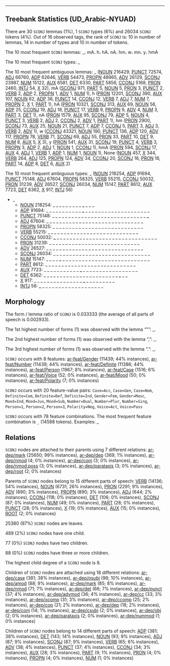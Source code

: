 

--------------------------------------------------------------------------------

## Treebank Statistics (UD_Arabic-NYUAD)

There are 30 `SCONJ` lemmas (1%), 1 `SCONJ` types (6%) and 26034 `SCONJ` tokens (4%).
Out of 16 observed tags, the rank of `SCONJ` is: 10 in number of lemmas, 14 in number of types and 10 in number of tokens.

The 10 most frequent `SCONJ` lemmas: _، mA، h، hA، nA، hm، w، mn، y، hmA

The 10 most frequent `SCONJ` types:  _

The 10 most frequent ambiguous lemmas: _ ([NOUN]() 216429, [PUNCT]() 72574, [ADJ]() 66760, [ADP]() 62646, [VERB]() 54473, [PROPN]() 48965, [ADV]() 26129, [SCONJ]() 23987, [NUM]() 15122, [AUX]() 6581, [DET]() 6330, [PART]() 5856, [CCONJ]() 5168, [PRON]() 2460, [INTJ]() 54, [X]() 32), mA ([SCONJ]() 971, [PART]() 5, [NOUN]() 5, [PRON]() 3, [PUNCT]() 2, [VERB]() 2, [ADP]() 2, [PROPN]() 1, [ADV]() 1, [NUM]() 1), h ([PRON]() 12201, [SCONJ]() 390, [AUX]() 107, [NOUN]() 62, [ADP]() 36, [PUNCT]() 14, [CCONJ]() 12, [VERB]() 7, [ADJ]() 7, [NUM]() 7, [PROPN]() 2, [X]() 1, [PART]() 1), hA ([PRON]() 10321, [SCONJ]() 313, [AUX]() 69, [NOUN]() 56, [ADP]() 25, [CCONJ]() 19, [ADJ]() 18, [PUNCT]() 17, [VERB]() 9, [PROPN]() 9, [ADV]() 4, [NUM]() 3, [PART]() 3, [DET]() 1), nA ([PRON]() 1579, [AUX]() 95, [SCONJ]() 79, [ADP]() 5, [NOUN]() 4, [PUNCT]() 3, [VERB]() 2, [ADJ]() 2, [CCONJ]() 2, [ADV]() 1, [PART]() 1), hm ([PRON]() 2900, [SCONJ]() 73, [AUX]() 25, [NOUN]() 21, [PUNCT]() 7, [ADP]() 7, [CCONJ]() 5, [PART]() 3, [ADJ]() 3, [VERB]() 2, [ADV]() 1), w ([CCONJ]() 43321, [NOUN]() 190, [PUNCT]() 136, [ADP]() 120, [ADV]() 117, [PROPN]() 78, [VERB]() 71, [SCONJ]() 69, [ADJ]() 55, [PRON]() 33, [PART]() 10, [DET]() 9, [NUM]() 8, [AUX]() 5, [X]() 3), y ([PRON]() 541, [AUX]() 31, [SCONJ]() 19, [PUNCT]() 4, [VERB]() 3, [PROPN]() 3, [ADP]() 2, [ADJ]() 1, [NOUN]() 1, [CCONJ]() 1), hmA ([PRON]() 594, [SCONJ]() 17, [AUX]() 4, [ADJ]() 1, [VERB]() 1, [ADP]() 1, [NUM]() 1, [NOUN]() 1), None ([NOUN]() 457, [X]() 344, [VERB]() 264, [ADJ]() 125, [PROPN]() 124, [ADV]() 34, [CCONJ]() 20, [SCONJ]() 16, [PRON]() 16, [PART]() 14, [ADP]() 8, [DET]() 6, [AUX]() 2)

The 10 most frequent ambiguous types:  _ ([NOUN]() 218254, [ADP]() 91694, [PUNCT]() 75148, [ADJ]() 67604, [PROPN]() 58325, [VERB]() 55215, [CCONJ]() 50032, [PRON]() 31239, [ADV]() 26527, [SCONJ]() 26034, [NUM]() 15147, [PART]() 8612, [AUX]() 7723, [DET]() 6362, [X]() 917, [INTJ]() 56)


* _
  * [NOUN]() 218254: _ _ <b>_</b> _ _ _ <b>_</b> _ _ _ _ <b>_</b> _ _ _
  * [ADP]() 91694: _ _ _ _ _ _ _ _ _ _ _ <b>_</b> _ _ _ _ _ _ _ _ _ _ _ _ _ _ _ _ _ _ _ _
  * [PUNCT]() 75148: _ _ _ _ _ _ _ _ _ _ _ _ _ _ _ _ _ _ _ _ _ _ _ _ _ _ _ _ _ <b>_</b>
  * [ADJ]() 67604: _ _ _ _ _ _ _ _ _ _ _ _ _ _ _ _ _ _ _ _ _ _ _ _ _ <b>_</b> _ _ _ _ <b>_</b> _
  * [PROPN]() 58325: _ _ _ _ _ _ <b>_</b> <b>_</b> _ _ _ _ _ _ _ _ _ _ _ _ _ _ _ _ _ _ _ _ _ _
  * [VERB]() 55215: _ <b>_</b> _ _ _ _ _ _ _ _ _ _ _ _ _ _ _ _ _ <b>_</b> _ _ _ _ _ _ _ _ _ _
  * [CCONJ]() 50032: <b>_</b> _ _ _ _ _ _ _ _ _ _ _ _ _ _ _ _ _ _ _ _ _ _ _ _ _ _ _ _ _ _ _
  * [PRON]() 31239: _ _ _ _ _ _ _ _ _ _ _ _ _ <b>_</b> _ _ _ _ _ _ _ _ _ _ <b>_</b> _ _ _ _ _
  * [ADV]() 26527: _ _ _ _ _ _ _ _ _ _ <b>_</b> _ _ _ _ _ _ _ <b>_</b> _ _ _ _ _ _ _ _ _ _ _ _ _
  * [SCONJ]() 26034: _ _ _ _ _ _ _ _ _ _ _ _ _ _ _ _ _ _ _ <b>_</b> _ _ _ _ _ _ <b>_</b> _ _ _ _ _
  * [NUM]() 15147: _ _ _ _ <b>_</b> _ _ _ _ _ _ _ _ _ _ _ _ _ _ _ _ _ _ _ _ _ _ _ _ _ _ _
  * [PART]() 8612: _ _ _ _ _ _ _ _ _ _ _ _ _ _ _ _ _ _ <b>_</b> _ _ _ _ _ _ <b>_</b> _ _ _ _
  * [AUX]() 7723: _ _ _ _ _ _ _ _ _ _ _ <b>_</b> _ _ _ _ _ _ _ _ _ _ _ _ _ _ _ _ _
  * [DET]() 6362: _ _ _ _ _ _ _ _ _ _ _ _ _ _ _ _ _ _ _ _ _ _ _ <b>_</b> _ _
  * [X]() 917: _ _ _ _ _ _ _ _ _ _ _ _ _ _ _ <b>_</b> _ _ _ _ _ _ _ _ _
  * [INTJ]() 56: <b>_</b> _ _ _ _ _ _ _ _ _ _ _ _ _ _ _ _ _ _ _

## Morphology

The form / lemma ratio of `SCONJ` is 0.033333 (the average of all parts of speech is 0.002933).

The 1st highest number of forms (1) was observed with the lemma “"”: _.

The 2nd highest number of forms (1) was observed with the lemma “,”: _.

The 3rd highest number of forms (1) was observed with the lemma “.”: _.

`SCONJ` occurs with 8 features: [ar-feat/Gender]() (11439; 44% instances), [ar-feat/Number]() (11439; 44% instances), [ar-feat/Definite]() (11386; 44% instances), [ar-feat/Person]() (1967; 8% instances), [ar-feat/Case]() (1516; 6% instances), [ar-feat/Voice]() (52; 0% instances), [ar-feat/Mood]() (50; 0% instances), [ar-feat/Polarity]() (7; 0% instances)

`SCONJ` occurs with 20 feature-value pairs: `Case=Acc`, `Case=Gen`, `Case=Nom`, `Definite=Com`, `Definite=Def`, `Definite=Ind`, `Gender=Fem`, `Gender=Masc`, `Mood=Ind`, `Mood=Jus`, `Mood=Sub`, `Number=Dual`, `Number=Plur`, `Number=Sing`, `Person=1`, `Person=2`, `Person=3`, `Polarity=Neg`, `Voice=Act`, `Voice=Pass`

`SCONJ` occurs with 78 feature combinations.
The most frequent feature combination is `_` (14588 tokens).
Examples: _


## Relations

`SCONJ` nodes are attached to their parents using 7 different relations: [ar-dep/mark]() (25650; 99% instances), [ar-dep/dep]() (369; 1% instances), [ar-dep/nmod]() (4; 0% instances), [ar-dep/conj]() (3; 0% instances), [ar-dep/nmod:poss]() (3; 0% instances), [ar-dep/parataxis]() (3; 0% instances), [ar-dep/root]() (2; 0% instances)

Parents of `SCONJ` nodes belong to 15 different parts of speech: [VERB]() (14136; 54% instances), [NOUN]() (6731; 26% instances), [PRON]() (2291; 9% instances), [ADV]() (890; 3% instances), [PROPN]() (890; 3% instances), [ADJ]() (644; 2% instances), [CCONJ]() (118; 0% instances), [DET]() (106; 0% instances), [SCONJ]() (87; 0% instances), [NUM]() (49; 0% instances), [PART]() (28; 0% instances), [PUNCT]() (28; 0% instances), [X]() (19; 0% instances), [AUX]() (15; 0% instances), [ROOT]() (2; 0% instances)

25380 (97%) `SCONJ` nodes are leaves.

489 (2%) `SCONJ` nodes have one child.

77 (0%) `SCONJ` nodes have two children.

88 (0%) `SCONJ` nodes have three or more children.

The highest child degree of a `SCONJ` node is 8.

Children of `SCONJ` nodes are attached using 18 different relations: [ar-dep/case]() (381; 38% instances), [ar-dep/nsubj]() (98; 10% instances), [ar-dep/amod]() (88; 9% instances), [ar-dep/mark]() (85; 8% instances), [ar-dep/nmod]() (71; 7% instances), [ar-dep/det]() (66; 7% instances), [ar-dep/punct]() (37; 4% instances), [ar-dep/advmod]() (36; 4% instances), [ar-dep/cc]() (33; 3% instances), [ar-dep/xcomp]() (31; 3% instances), [ar-dep/ccomp]() (25; 2% instances), [ar-dep/cop]() (21; 2% instances), [ar-dep/dep]() (18; 2% instances), [ar-dep/conj]() (14; 1% instances), [ar-dep/csubj]() (2; 0% instances), [ar-dep/obj]() (2; 0% instances), [ar-dep/parataxis]() (2; 0% instances), [ar-dep/nummod]() (1; 0% instances)

Children of `SCONJ` nodes belong to 14 different parts of speech: [ADP]() (381; 38% instances), [DET]() (143; 14% instances), [NOUN]() (93; 9% instances), [ADJ]() (87; 9% instances), [SCONJ]() (87; 9% instances), [VERB]() (65; 6% instances), [ADV]() (38; 4% instances), [PUNCT]() (37; 4% instances), [CCONJ]() (34; 3% instances), [AUX]() (28; 3% instances), [PART]() (9; 1% instances), [PRON]() (4; 0% instances), [PROPN]() (4; 0% instances), [NUM]() (1; 0% instances)

